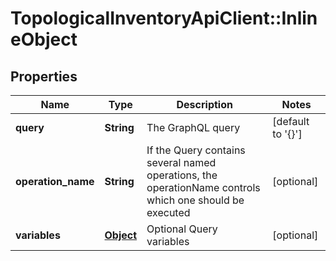 # TopologicalInventoryApiClient::InlineObject

## Properties
Name | Type | Description | Notes
------------ | ------------- | ------------- | -------------
**query** | **String** | The GraphQL query | [default to &#39;{}&#39;]
**operation_name** | **String** | If the Query contains several named operations, the operationName controls which one should be executed | [optional] 
**variables** | [**Object**](.md) | Optional Query variables | [optional] 



